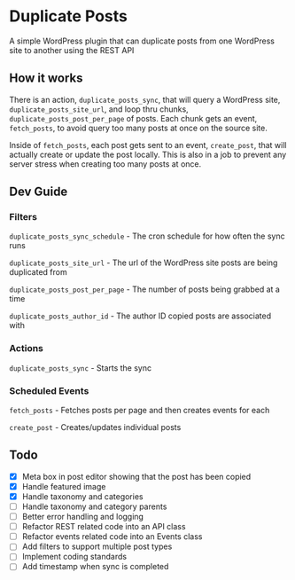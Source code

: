 # Duplicate Posts

A simple WordPress plugin that can duplicate posts from one WordPress site to another using the REST API

## How it works

There is an action, `duplicate_posts_sync`, that will query a WordPress site, `duplicate_posts_site_url`, and loop thru chunks, `duplicate_posts_post_per_page` of posts. Each chunk gets an event, `fetch_posts`, to avoid query too many posts at once on the source site.

Inside of `fetch_posts`, each post gets sent to an event, `create_post`, that will actually create or update the post locally. This is also in a job to prevent any server stress when creating too many posts at once.

## Dev Guide

### Filters

`duplicate_posts_sync_schedule` - The cron schedule for how often the sync runs

`duplicate_posts_site_url` - The url of the WordPress site posts are being duplicated from

`duplicate_posts_post_per_page` - The number of posts being grabbed at a time

`duplicate_posts_author_id` - The author ID copied posts are associated with

### Actions

`duplicate_posts_sync` - Starts the sync

### Scheduled Events

`fetch_posts` - Fetches posts per page and then creates events for each

`create_post` - Creates/updates individual posts

## Todo

- [x] Meta box in post editor showing that the post has been copied
- [x] Handle featured image
- [x] Handle taxonomy and categories
- [ ] Handle taxonomy and category parents
- [ ] Better error handling and logging
- [ ] Refactor REST related code into an API class
- [ ] Refactor events related code into an Events class
- [ ] Add filters to support multiple post types
- [ ] Implement coding standards
- [ ] Add timestamp when sync is completed
